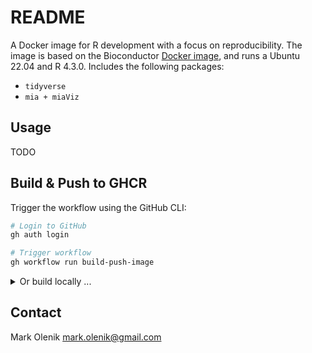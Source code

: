 # README

A Docker image for R development with a focus on reproducibility.
The image is based on the Bioconductor [Docker image](https://hub.docker.com/r/bioconductor/bioconductor_docker), and runs a Ubuntu 22.04 and R 4.3.0.
Includes the following packages:
* `tidyverse`
* `mia + miaViz`

## Usage
TODO

## Build & Push to GHCR
Trigger the workflow using the GitHub CLI:
    
```bash
# Login to GitHub
gh auth login

# Trigger workflow
gh workflow run build-push-image
```

<details>
  <summary>Or build locally ...</summary>
    Option 1: Works with `podman`:

    ```bash
    # Build images
    docker build --platform linux/arm64 -t ghcr.io/<namespace>/<package>:<tag>-arm64 .
    docker build --platform linux/amd64 -t ghcr.io/<namespace>/<package>:<tag>-amd64 .

    # Push images
    docker push ghcr.io/<namespace>/<package>:<tag>-arm64
    docker push ghcr.io/<namespace>/<package>:<tag>-amd64

    # Create manifest
    docker manifest create ghcr.io/<namespace>/<package>:<tag> ghcr.io/<namespace>/<package>:<tag>-arm64 ghcr.io/<namespace>/<package>:<tag>-amd64

    # Push manifest
    docker manifest push ghcr.io/<namespace>/<package>:<tag>

    ```

    Option 2: Or using Docker's `buildx` (doesn't work with `podman` yet):

    ```bash
    # Build multi-arch image and write manifest
    podman buildx build --push --manifest ghcr.io/markolenik/rdev-docker:manifest-latest --platform linux/amd64,linux/arm64 -t ghcr.io/markolenik/rdev-docker:latest .

    ```
</details>

## Contact
Mark Olenik <mark.olenik@gmail.com>
